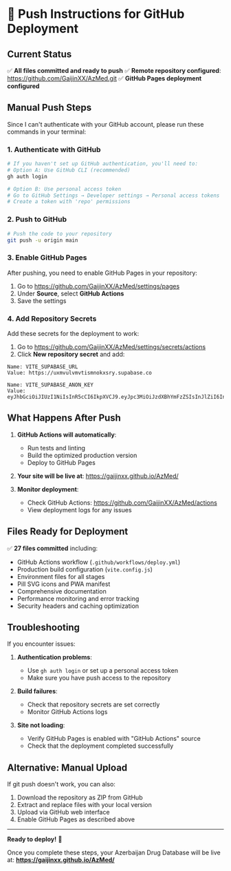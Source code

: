 # 🚀 Push Instructions for GitHub Deployment

## Current Status
✅ **All files committed and ready to push**
✅ **Remote repository configured**: https://github.com/GaijinXX/AzMed.git
✅ **GitHub Pages deployment configured**

## Manual Push Steps

Since I can't authenticate with your GitHub account, please run these commands in your terminal:

### 1. Authenticate with GitHub
```bash
# If you haven't set up GitHub authentication, you'll need to:
# Option A: Use GitHub CLI (recommended)
gh auth login

# Option B: Use personal access token
# Go to GitHub Settings → Developer settings → Personal access tokens
# Create a token with 'repo' permissions
```

### 2. Push to GitHub
```bash
# Push the code to your repository
git push -u origin main
```

### 3. Enable GitHub Pages
After pushing, you need to enable GitHub Pages in your repository:

1. Go to https://github.com/GaijinXX/AzMed/settings/pages
2. Under **Source**, select **GitHub Actions**
3. Save the settings

### 4. Add Repository Secrets
Add these secrets for the deployment to work:

1. Go to https://github.com/GaijinXX/AzMed/settings/secrets/actions
2. Click **New repository secret** and add:

```
Name: VITE_SUPABASE_URL
Value: https://uxmvulvmvtismnokxsry.supabase.co

Name: VITE_SUPABASE_ANON_KEY
Value: eyJhbGciOiJIUzI1NiIsInR5cCI6IkpXVCJ9.eyJpc3MiOiJzdXBhYmFzZSIsInJlZiI6InV4bXZ1bHZtdnRpc21ub2t4c3J5Iiwicm9sZSI6ImFub24iLCJpYXQiOjE3NTMyMDA2NTksImV4cCI6MjA2ODc3NjY1OX0.PadYJ9W2Abp4TV5QLZvn1TidYz7Hdec8fwNwrehH6Q4
```

## What Happens After Push

1. **GitHub Actions will automatically**:
   - Run tests and linting
   - Build the optimized production version
   - Deploy to GitHub Pages

2. **Your site will be live at**: https://gaijinxx.github.io/AzMed/

3. **Monitor deployment**:
   - Check GitHub Actions: https://github.com/GaijinXX/AzMed/actions
   - View deployment logs for any issues

## Files Ready for Deployment

✅ **27 files committed** including:
- GitHub Actions workflow (`.github/workflows/deploy.yml`)
- Production build configuration (`vite.config.js`)
- Environment files for all stages
- Pill SVG icons and PWA manifest
- Comprehensive documentation
- Performance monitoring and error tracking
- Security headers and caching optimization

## Troubleshooting

If you encounter issues:

1. **Authentication problems**: 
   - Use `gh auth login` or set up a personal access token
   - Make sure you have push access to the repository

2. **Build failures**:
   - Check that repository secrets are set correctly
   - Monitor GitHub Actions logs

3. **Site not loading**:
   - Verify GitHub Pages is enabled with "GitHub Actions" source
   - Check that the deployment completed successfully

## Alternative: Manual Upload

If git push doesn't work, you can also:

1. Download the repository as ZIP from GitHub
2. Extract and replace files with your local version
3. Upload via GitHub web interface
4. Enable GitHub Pages as described above

---

**Ready to deploy!** 🚀

Once you complete these steps, your Azerbaijan Drug Database will be live at:
**https://gaijinxx.github.io/AzMed/**